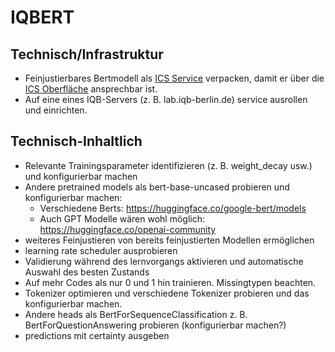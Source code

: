 # IQBERT

## Technisch/Infrastruktur
* Feinjustierbares Bertmodell als [ICS Service](https://github.com/iqb-specifications/coding-service) verpacken,
  damit er über die [ICS Oberfläche](https://github.com/iqb-berlin/ics-frontend) ansprechbar ist.
* Auf eine eines IQB-Servers (z. B. lab.iqb-berlin.de) service ausrollen und einrichten.

## Technisch-Inhaltlich
* Relevante Trainingsparameter identifizieren (z. B. weight_decay usw.) und konfigurierbar machen
* Andere pretrained models als bert-base-uncased probieren und konfigurierbar machen:
  * Verschiedene Berts: https://huggingface.co/google-bert/models
  * Auch GPT Modelle wären wohl möglich: https://huggingface.co/openai-community
* weiteres Feinjustieren von bereits feinjustierten Modellen ermöglichen
* learning rate scheduler ausprobieren
* Validierung während des lernvorgangs aktivieren und automatische Auswahl des besten Zustands
* Auf mehr Codes als nur 0 und 1 hin trainieren. Missingtypen beachten.
* Tokenizer optimieren und verschiedene Tokenizer probieren und das konfigurierbar machen.
* Andere heads als BertForSequenceClassification z. B. BertForQuestionAnswering probieren (konfigurierbar machen?)
* predictions mit certainty ausgeben